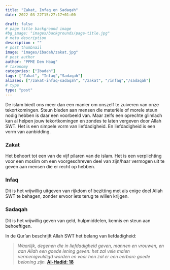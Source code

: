 ```yaml
---
title: "Zakat, Infaq en Sadaqah"
date: 2022-03-22T15:27:17+01:00

draft: false
# page title background image
#bg_image: "images/backgrounds/page-title.jpg"
# meta description
description : ""
# post thumbnail
image: "images/ibadah/zakat.jpg"
# post author
author: "PPME Den Haag"
# taxonomy
categories: ["Ibadah"]
tags: ["Zakat", "Infaq","Sadaqah"]
aliases: ["/zakat-infaq-sadaqah", "/zakat", "/infaq","/sadaqah"]
# type
type: "post"
---
```


De islam biedt ons meer dan een manier om onszelf te zuiveren van onze tekortkomingen. Steun bieden aan mensen die materiële of morele steun nodig hebben is daar een voorbeeld van. Maar zelfs een oprechte glimlach kan al helpen jouw tekortkomingen en zondes te laten vergeven door Allah SWT. Het is een simpele vorm van liefdadigheid. En liefdadigheid is een vorm van aanbidding.

### Zakat
Het behoort tot een van de vijf pilaren van de islam. Het is een verplichting voor een moslim om een voorgeschreven deel van zijn/haar vermogen uit te geven aan mensen die er recht op hebben.


### Infaq
Dit is het vrijwillig uitgeven van rijkdom of bezitting met als enige doel Allah SWT te behagen, zonder ervoor iets terug te willen krijgen.

 

### Sadaqah
Dit is het vrijwillig geven van geld, hulpmiddelen, kennis en steun aan behoeftigen.

In de Qur’an beschrijft Allah SWT het belang van liefdadigheid:

> *Waarlijk, degenen die in liefdadigheid geven, mannen en vrouwen, en aan Allah een goede lening geven: het zal vele malen vermenigvuldigd worden en voor hen zal er een eerbare goede beloning zijn.* [**Al-Hadid: 18**](https://quran.com/57/18)
